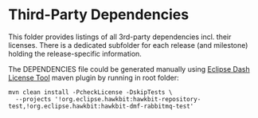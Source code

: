 # Third-Party Dependencies

This folder provides listings of all 3rd-party dependencies incl. their licenses. There is a dedicated subfolder for
each release (and milestone) holding the release-specific information.

The DEPENDENCIES file could be generated manually using [Eclipse Dash License Tool](https://github.com/eclipse/dash-licenses) maven plugin by running in root folder:
```shell
mvn clean install -PcheckLicense -DskipTests \
  --projects '!org.eclipse.hawkbit:hawkbit-repository-test,!org.eclipse.hawkbit:hawkbit-dmf-rabbitmq-test'
```
